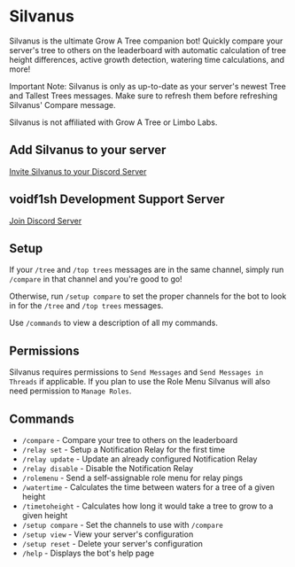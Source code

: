 # Silvanus
Silvanus is the ultimate Grow A Tree companion bot! Quickly compare your server's tree to others on the leaderboard with automatic calculation of tree height differences, active growth detection, watering time calculations, and more!

Important Note: Silvanus is only as up-to-date as your server's newest Tree and Tallest Trees messages. Make sure to refresh them before refreshing Silvanus' Compare message.

Silvanus is not affiliated with Grow A Tree or Limbo Labs. 

## Add Silvanus to your server
[Invite Silvanus to your Discord Server](https://discord.com/api/oauth2/authorize?client_id=521624335119810561&permissions=274877908992&scope=bot%20applications.commands)

## voidf1sh Development Support Server
[Join Discord Server](https://discord.gg/g5JRGn7PxU)

## Setup

If your `/tree` and `/top trees` messages are in the same channel, simply run `/compare` in that channel and you're good to go!

Otherwise, run `/setup compare` to set the proper channels for the bot to look in for the `/tree` and `/top trees` messages.

Use `/commands` to view a description of all my commands.

## Permissions
Silvanus requires permissions to `Send Messages` and `Send Messages in Threads` if applicable. If you plan to use the Role Menu Silvanus will also need permission to `Manage Roles`.

## Commands
* `/compare` - Compare your tree to others on the leaderboard
* `/relay set` - Setup a Notification Relay for the first time
* `/relay update` - Update an already configured Notification Relay
* `/relay disable` - Disable the Notification Relay
* `/rolemenu` - Send a self-assignable role menu for relay pings
* `/watertime` - Calculates the time between waters for a tree of a given height
* `/timetoheight` - Calculates how long it would take a tree to grow to a given height
* `/setup compare` - Set the channels to use with `/compare`
* `/setup view` - View your server's configuration
* `/setup reset` - Delete your server's configuration
* `/help` - Displays the bot's help page
